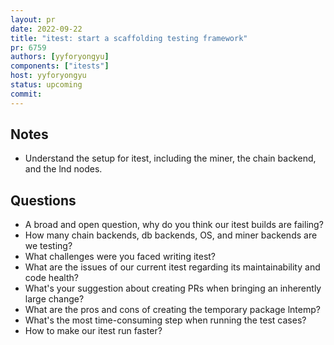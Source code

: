 ```yaml
---
layout: pr
date: 2022-09-22    
title: "itest: start a scaffolding testing framework"
pr: 6759
authors: [yyforyongyu]
components: ["itests"]
host: yyforyongyu
status: upcoming
commit:
---
```


## Notes

* Understand the setup for itest, including the miner, the chain backend, and the lnd nodes.

## Questions

* A broad and open question, why do you think our itest builds are failing?
* How many chain backends, db backends, OS, and miner backends are we testing?
* What challenges were you faced writing itest?
* What are the issues of our current itest regarding its maintainability and code health?
* What's your suggestion about creating PRs when bringing an inherently large change?
* What are the pros and cons of creating the temporary package lntemp?
* What's the most time-consuming step when running the test cases?
* How to make our itest run faster?
